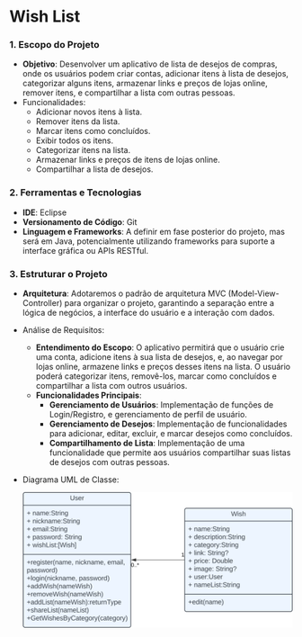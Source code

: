 # Wish List

### 1. **Escopo do Projeto**

- **Objetivo**: Desenvolver um aplicativo de lista de desejos de compras, onde os usuários podem criar contas, adicionar itens à lista de desejos, categorizar alguns itens, armazenar links e preços de lojas online, remover itens, e compartilhar a lista com outras pessoas.
- Funcionalidades:
  - Adicionar novos itens à lista.
  - Remover itens da lista.
  - Marcar itens como concluídos.
  - Exibir todos os itens.
  - Categorizar itens na lista.
  - Armazenar links e preços de itens de lojas online.
  - Compartilhar a lista de desejos.

### 2. **Ferramentas e Tecnologias**

- **IDE**: Eclipse
- **Versionamento de Código**: Git
- **Linguagem e Frameworks**: A definir em fase posterior do projeto, mas será em Java, potencialmente utilizando frameworks para suporte a interface gráfica ou APIs RESTful.

### 3. **Estruturar o Projeto**

- **Arquitetura**: Adotaremos o padrão de arquitetura MVC (Model-View-Controller) para organizar o projeto, garantindo a separação entre a lógica de negócios, a interface do usuário e a interação com dados.

- Análise de Requisitos:

  - **Entendimento do Escopo**: O aplicativo permitirá que o usuário crie uma conta, adicione itens à sua lista de desejos, e, ao navegar por lojas online, armazene links e preços desses itens na lista. O usuário poderá categorizar itens, removê-los, marcar como concluídos e compartilhar a lista com outros usuários.
  - **Funcionalidades Principais**:
    - **Gerenciamento de Usuários**: Implementação de funções de Login/Registro, e gerenciamento de perfil de usuário.
    - **Gerenciamento de Desejos**: Implementação de funcionalidades para adicionar, editar, excluir, e marcar desejos como concluídos.
    - **Compartilhamento de Lista**: Implementação de uma funcionalidade que permite aos usuários compartilhar suas listas de desejos com outras pessoas.

- Diagrama UML de Classe:
  
    ![](https://github.com/CauanyRodrigues01/Wish-list/blob/main/WishList.svg)
